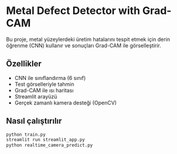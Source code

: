 #  Metal Defect Detector with Grad-CAM

Bu proje, metal yüzeylerdeki üretim hatalarını tespit etmek için derin öğrenme (CNN) kullanır ve sonuçları Grad-CAM ile görselleştirir.

##  Özellikler
- CNN ile sınıflandırma (6 sınıf)
- Test görselleriyle tahmin
- Grad-CAM ile ısı haritası
- Streamlit arayüzü
- Gerçek zamanlı kamera desteği (OpenCV)

##  Nasıl çalıştırılır

```bash
python train.py
streamlit run streamlit_app.py
python realtime_camera_predict.py
